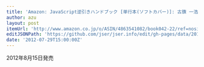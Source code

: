 ```yaml
---
title: 'Amazon: JavaScript逆引きハンドブック [単行本(ソフトカバー)]: 古籏 一浩'
author: azu
layout: post
itemUrl: 'http://www.amazon.co.jp/o/ASIN/4863541082/book042-22/ref=nosim'
editJSONPath: 'https://github.com/jser/jser.info/edit/gh-pages/data/2012/07/index.json'
date: '2012-07-29T15:00:00Z'
---
```

2012年8月15日発売
